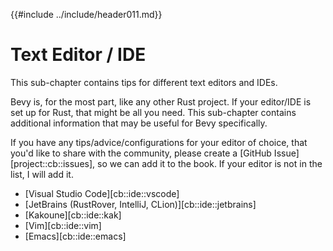 {{#include ../include/header011.md}}

# Text Editor / IDE

This sub-chapter contains tips for different text editors and IDEs.

Bevy is, for the most part, like any other Rust project. If your editor/IDE
is set up for Rust, that might be all you need. This sub-chapter contains
additional information that may be useful for Bevy specifically.

If you have any tips/advice/configurations for your editor of choice,
that you'd like to share with the community, please create a
[GitHub Issue][project::cb::issues], so we can add it to the book.
If your editor is not in the list, I will add it.

- [Visual Studio Code][cb::ide::vscode]
- [JetBrains (RustRover, IntelliJ, CLion)][cb::ide::jetbrains]
- [Kakoune][cb::ide::kak]
- [Vim][cb::ide::vim]
- [Emacs][cb::ide::emacs]

